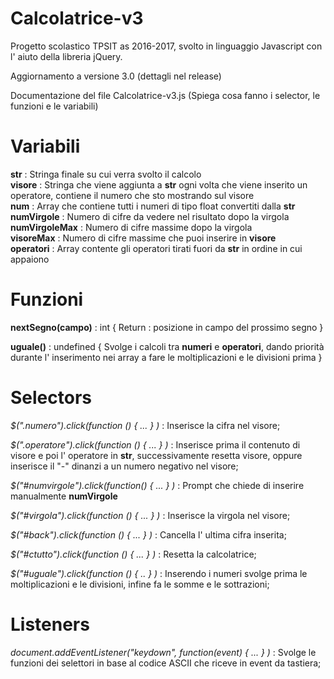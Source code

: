 # Calcolatrice-v3
Progetto scolastico TPSIT as 2016-2017, svolto in linguaggio Javascript con l' aiuto della libreria jQuery.

Aggiornamento a versione 3.0 (dettagli nel release)

Documentazione del file Calcolatrice-v3.js
(Spiega cosa fanno i selector, le funzioni e le variabili)

<h1>Variabili</h1>


<b>str</b> : Stringa finale su cui verra svolto il calcolo<br>
<b>visore</b> : Stringa che viene aggiunta a <b>str</b> ogni volta che viene inserito un operatore, contiene il numero che sto mostrando sul visore<br>
<b>num</b> : Array che contiene tutti i numeri di tipo float convertiti dalla <b>str</b><br>
<b>numVirgole</b> : Numero di cifre da vedere nel risultato dopo la virgola<br>
<b>numVirgoleMax</b> : Numero di cifre massime dopo la virgola<br>
<b>visoreMax</b> : Numero di cifre massime che puoi inserire in <b>visore</b><br>
<b>operatori</b> : Array contente gli operatori tirati fuori da <b>str</b> in ordine in cui appaiono<br>



<h1>Funzioni</h1>

<b>nextSegno(campo)</b> : int {
Return : posizione in campo del prossimo segno
}

<b>uguale()</b> : undefined {
Svolge i calcoli tra <b>numeri</b> e <b>operatori</b>, dando priorità durante l' inserimento nei array a fare le moltiplicazioni e le divisioni prima
}



<h1>Selectors</h1>

<i>$(".numero").click(function () { ... } ) </i>: Inserisce la cifra nel visore;

<i>$(".operatore").click(function () { ... } ) </i>: Inserisce prima il contenuto di visore e poi l' operatore in <b>str</b>, successivamente resetta visore, oppure inserisce il "-" dinanzi a un numero negativo nel visore;

<i>$("#numvirgole").click(function() { ... } ) </i>: Prompt che chiede di inserire manualmente <b>numVirgole</b>

<i>$("#virgola").click(function () { ... } ) </i>: Inserisce la virgola nel visore;

<i>$("#back").click(function () { ... } ) </i>: Cancella l' ultima cifra inserita;

<i>$("#ctutto").click(function () { ... } ) </i>: Resetta la calcolatrice;

<i>$("#uguale").click(function () { .. } ) </i>: Inserendo i numeri svolge prima le moltiplicazioni e le divisioni, infine fa le somme e le sottrazioni;

  

<h1>Listeners</h1>

<i>document.addEventListener("keydown", function(event) { ... } ) </i>: Svolge le funzioni dei selettori in base al codice ASCII che riceve in event da tastiera;

